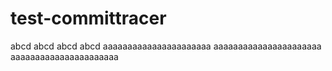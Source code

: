 # test-committracer
abcd abcd abcd abcd
aaaaaaaaaaaaaaaaaaaaaa
aaaaaaaaaaaaaaaaaaaaaa
aaaaaaaaaaaaaaaaaaaaaa
